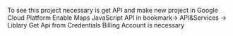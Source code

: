 To see this project necessary is get API and make new project in Google Cloud Platform
Enable Maps JavaScript API in bookmark-> API&Services -> Liblary
Get Api from Credentials
Billing Account is necessary